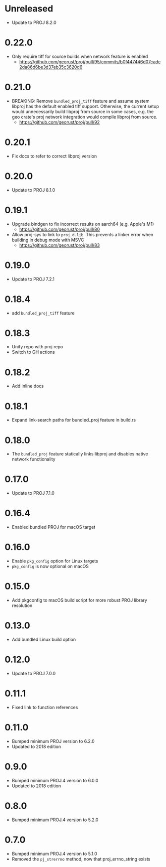 # Unreleased

- Update to PROJ 8.2.0

# 0.22.0

- Only require tiff for source builds when network feature is enabled
    - <https://github.com/georust/proj/pull/95/commits/b0f447446d07cadc2da86d6be3d37eb35c3620d6>

# 0.21.0

- BREAKING: Remove `bundled_proj_tiff` feature and assume system libproj has
  the default enabled tiff support. Otherwise, the current setup would
  unnecessarily build libproj from source in some cases, e.g. the geo crate's
  proj network integration would compile libproj from source.
    - <https://github.com/georust/proj/pull/92>

# 0.20.1
- Fix docs to refer to correct libproj version

# 0.20.0
- Update to PROJ 8.1.0

# 0.19.1

- Upgrade bindgen to fix incorrect results on aarch64 (e.g. Apple's M1)
    - <https://github.com/georust/proj/pull/80>
- Allow proj-sys to link to `proj_d.lib`. This prevents a linker error when building in debug mode with MSVC
    - <https://github.com/georust/proj/pull/83>

# 0.19.0
- Update to PROJ 7.2.1

# 0.18.4
- add `bundled_proj_tiff` feature

# 0.18.3
- Unify repo with proj repo
- Switch to GH actions

# 0.18.2
- Add inline docs

# 0.18.1
- Expand link-search paths for bundled_proj feature in build.rs

# 0.18.0
- The `bundled_proj` feature statically links libproj and disables native network functionality

# 0.17.0
- Update to PROJ 7.1.0

# 0.16.4
- Enabled bundled PROJ for macOS target

# 0.16.0
- Enable `pkg_config` option for Linux targets
- `pkg_config` is now optional on macOS

# 0.15.0
- Add pkgconfig to macOS build script for more robust PROJ library resolution

# 0.13.0
- Add bundled Linux build option

# 0.12.0
- Update to PROJ 7.0.0

# 0.11.1
- Fixed link to function references

# 0.11.0
- Bumped minimum PROJ version to 6.2.0
- Updated to 2018 edition

# 0.9.0
- Bumped minimum PROJ.4 version to 6.0.0
- Updated to 2018 edition

# 0.8.0
- Bumped minimum PROJ.4 version to 5.2.0

# 0.7.0
- Bumped minimum PROJ.4 version to 5.1.0
- Removed the `pj_strerrno` method, now that proj_errno_string exists
